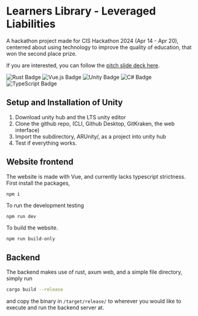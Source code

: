 # Learners Library - Leveraged Liabilities
A hackathon project made for CIS Hackathon 2024 (Apr 14 - Apr 20), centerred about using technology to improve the quality of education, that won the second place prize.

If you are interested, you can follow the [pitch slide deck here](https://docs.google.com/presentation/d/1XV8_BTMg2PNGryKLOX29FzrFqd5779yCPSfRvkDVnSk/edit#slide=id.g2cd065654bf_0_34).

![Rust Badge](https://img.shields.io/badge/Rust-000?logo=rust&logoColor=fff&style=flat) ![Vue.js Badge](https://img.shields.io/badge/Vue.js-4FC08D?logo=vuedotjs&logoColor=fff&style=flat) ![Unity Badge](https://img.shields.io/badge/Unity-FFF?logo=unity&logoColor=000&style=flat) ![C# Badge](https://img.shields.io/badge/C%23-512BD4?logo=csharp&logoColor=fff&style=flat) ![TypeScript Badge](https://img.shields.io/badge/TypeScript-3178C6?logo=typescript&logoColor=fff&style=flat)

## Setup and Installation of Unity
1) Download unity hub and the LTS unity editor
2) Clone the github repo, (CLI, Github Desktop, GitKraken, the web interface)
3) Import the subdirectory, ARUnity/, as a project into unity hub
4) Test if everything works.

## Website frontend
The website is made with Vue, and currently lacks typescript strictness.
First install the packages,
```sh
npm i
```
To run the development testing
```
npm run dev
```
To build the website.
```
npm run build-only
```

## Backend
The backend makes use of rust, axum web, and a simple file directory, simply run
```sh
cargo build --release
```
and copy the binary in `/target/release/` to wherever you would like to execute and run the backend server at.

